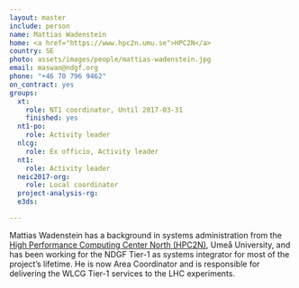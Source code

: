 ```yaml
---
layout: master
include: person
name: Mattias Wadenstein
home: <a href="https://www.hpc2n.umu.se">HPC2N</a>
country: SE
photo: assets/images/people/mattias-wadenstein.jpg
email: maswan@ndgf.org
phone: "+46 70 796 9462"
on_contract: yes
groups:
  xt:
    role: NT1 coordinator, Until 2017-03-31
    finished: yes
  nt1-po:
    role: Activity leader
  nlcg:
    role: Ex officio, Activity leader
  nt1:
    role: Activity leader
  neic2017-org:
    role: Local coordinator
  project-analysis-rg:
  e3ds:

---
```


Mattias Wadenstein has a background in systems administration from the [High
Performance Computing Center North (HPC2N)](https://www.hpc2n.umu.se), Umeå
University, and has been working for the NDGF Tier-1 as systems integrator for
most of the project’s lifetime. He is now Area Coordinator and is responsible
for delivering the WLCG Tier-1 services to the LHC experiments.

